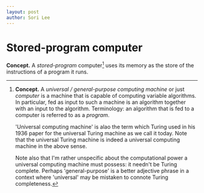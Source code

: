 ```yaml
---
layout: post
author: Sori Lee
---
```


# Stored-program computer

**Concept.** A *stored-program* computer[^1] uses its memory as the store of the instructions of a program it runs.

[^1]: **Concept.** A *universal / general-purpose computing machine* or just *computer* is a machine[^2] that is capable of computing variable algorithms. In particular, fed as input to such a machine is an algorithm together with an input to the algorithm. Terminology: an algorithm that is fed to a computer is referred to as a *program*.

      'Universal computing machine' is alao the term which Turing used in his 1936 paper for the universal Turing machine as we call it today. Note that the universal Turing machine is indeed a universal computing machine in the above sense.
      
      Note also that I'm rather unspecific about the computational power a universal computing machine must possess: it needn't be Turing complete. Perhaps 'general-purpose' is a better adjective phrase in a context where 'universal' may be mistaken to connote Turing completeness.

[^2]: Be it theoretical or physical.
